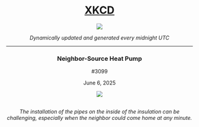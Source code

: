
<h1 align="center"><a href="https://xkcd.com">XKCD</a></h1>
<div align="center">
    <img src="https://img.shields.io/github/last-commit/ShashashankThakur/XKCD?label=last%20updated" />
</div>

<p align="center"><i>Dynamically updated and generated every midnight UTC</i></p>
<hr>
<div align="center">
    <h3><strong>Neighbor-Source Heat Pump</strong></h3>
    <p>#3099</p>
    <p>June 6, 2025</p>
    <img src="https://imgs.xkcd.com/comics/neighbor_source_heat_pump.png">
    <br></br>
    <p><i>The installation of the pipes on the inside of the insulation can be challenging, especially when the neighbor could come home at any minute.</i></p>
</div>
